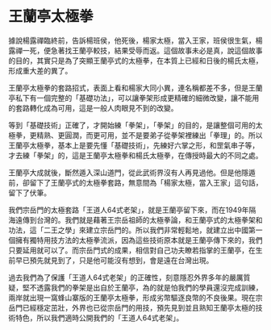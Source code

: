 # 王蘭亭太極拳

據說楊露禪臨終前，告訴楊班侯，他死後，楊家太極，當入王家，班侯很生氣，楊露禪一死，便急著找王蘭亭較技，結果受辱而返。這個故事未必是真，說這個故事的目的，其實只是為了突顯王蘭亭式的太極拳，在本質上已經和日後的楊氏太極，形成重大差的異了。

王蘭亭太極拳的套路招式，表面上看和楊家大同小異，連名稱都差不多，但是王蘭亭私下有一個完整的「基礎功法」，可以讓拳架形成更精確的細微改變，讓不能用的套路轉化成為可用，這是一般人肉眼見不到的改變。

等到「基礎技術」正確了，才開始練「拳架」，「拳架」的目的，是讓整個可用的太極拳，更精熟、更圓潤，而更可用，並不是要弟子從拳架裡練出「拳理」的。所以王蘭亭太極拳，基本上是要先懂「基礎技術」，先練好六掌之形，和罡氣串子等，才去練「拳架」的，這是王蘭亭太極拳和楊氏太極拳，在傳授時最大的不同之處。

王蘭亭大成就後，斷然遁入深山道門，從此武術界沒有人再見過他。但是他隱遁前，卻留下了王蘭亭式的太極拳套路，無意間為「楊家太極，當入王家」這句話，留下了伏筆。

我們宗岳門的太極套路「王道人64式老架」，就是王蘭亭留下來，而在1949年隔海遠傳到台灣的。我們就是藉著王宗岳祖師的太極拳論，和王蘭亭式的太極拳架和功法，這「二王之學」來建立宗岳門的。所以我們非常輕鬆地，就建立出中國第一個擁有獨特用技方法的太極拳流派，因為這些技術原本就是王蘭亭傳下來的，我們只要延用就可以了。而宗岳門式的成果，相信對自己功夫瞭若指掌的王蘭亭，在生前早已預先就見到了，只是他可能沒有想到，會是遠在台灣出現。

過去我們為了保護「王道人64式老架」的正確性，刻意隱忍外界多年的嚴厲質疑，堅不透露我們的拳架是出自於王蘭亭，為的就是怕我們的學員還沒完成訓練，兩岸就出現一窩蜂山寨版的王蘭亭太極拳，形成劣幣驅逐良幣的不良後果。現在宗岳門已經穩定茁壯，外界也已從宗岳門的用技，預先見到並且熟知王蘭亭太極的技術特色，所以我們適時公開我們的「王道人64式老架」。